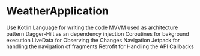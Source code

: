 # WeatherApplication

Use Kotlin Language for writing the code
MVVM used as architecture pattern
Dagger-Hilt as an dependency injection
Coroutines for bakground execution
LiveData for Observing the Changes
Navigation Jetpack for handling the navigation of fragments
Retrofit for Handling the API Callbacks
